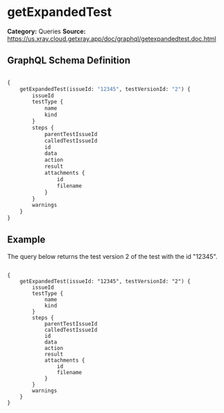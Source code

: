 # getExpandedTest

**Category:** Queries
**Source:** https://us.xray.cloud.getxray.app/doc/graphql/getexpandedtest.doc.html

## GraphQL Schema Definition

```graphql

{
    getExpandedTest(issueId: "12345", testVersionId: "2") {
        issueId
        testType {
            name
            kind
        }
        steps {
            parentTestIssueId
            calledTestIssueId
            id
            data
            action
            result
            attachments {
                id
                filename
            }
        }
        warnings
    }
}

```

## Example

The query below returns the test version 2 of the test with the id "12345".

```

{
    getExpandedTest(issueId: "12345", testVersionId: "2") {
        issueId
        testType {
            name
            kind
        }
        steps {
            parentTestIssueId
            calledTestIssueId
            id
            data
            action
            result
            attachments {
                id
                filename
            }
        }
        warnings
    }
}

```